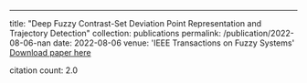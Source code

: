 ---
title: "Deep Fuzzy Contrast-Set Deviation Point Representation and Trajectory Detection"
collection: publications
permalink: /publication/2022-08-06-nan
date: 2022-08-06
venue: 'IEEE Transactions on Fuzzy Systems'
[Download paper here](https://scholar.google.com/citations?view_op=view_citation&hl=en&user=CCckbEUAAAAJ&cstart=20&pagesize=80&citation_for_view=CCckbEUAAAAJ:nVrZBo8bIpAC)

citation count: 2.0